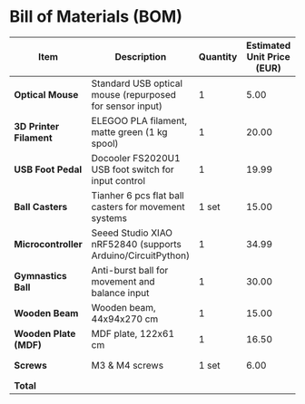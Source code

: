 # Bill of Materials (BOM)

| Item                     | Description                                                                 | Quantity | Estimated Unit Price (EUR) | Total Price (EUR) | Purchase Link                                                                                                                                                                                                 |
|--------------------------|-----------------------------------------------------------------------------|----------|----------------------------|-------------------|---------------------------------------------------------------------------------------------------------------------------------------------------------------------------------------------------------------|
| **Optical Mouse**        | Standard USB optical mouse (repurposed for sensor input)                   | 1        | 5.00                       | 5.00              | [Reichelt](https://www.reichelt.com/be/nl/shop/product/muis_muis_kabel_usb_zwart-305524)                                                                                                                      |
| **3D Printer Filament**  | ELEGOO PLA filament, matte green (1 kg spool)                              | 1        | 20.00                      | 20.00             | [Amazon](https://www.amazon.com.be)                                                                                                                                                                            |
| **USB Foot Pedal**       | Docooler FS2020U1 USB foot switch for input control                        | 1        | 19.99                      | 19.99             | [Amazon](https://www.amazon.com.be)                                                                                                                                                                            |
| **Ball Casters**         | Tianher 6 pcs flat ball casters for movement systems                       | 1 set    | 15.00                      | 15.00             | [Amazon](https://www.amazon.com.be)                                                                                                                                                                            |
| **Microcontroller**      | Seeed Studio XIAO nRF52840 (supports Arduino/CircuitPython)                | 1        | 34.99                      | 34.99             | [Amazon](https://www.amazon.com.be)                                                                                                                                                                            |
| **Gymnastics Ball**      | Anti-burst ball for movement and balance input                             | 1        | 30.00                      | 30.00             | [Amazon](https://www.amazon.com.be)                                                                                                                                                                            |
| **Wooden Beam**          | Wooden beam, 44x94x270 cm                                                  | 1        | 15.00                      | 15.00             | [Brico Planit](https://www.brico.be)                                                                                                                                                                           |
| **Wooden Plate (MDF)**   | MDF plate, 122x61 cm                                                       | 1        | 16.50                      | 16.50             | [Brico Planit](https://www.brico.be)                                                                                                                                                                           |
| **Screws**               | M3 & M4 screws                                                             | 1 set    | 6.00                       | 6.00              | [Brico Planit](https://www.brico.be)                                                                                                                                                                           |
| **Total**                |                                                                             |          |                            | **161.48**        |                                                                                                                                                                                                               |
